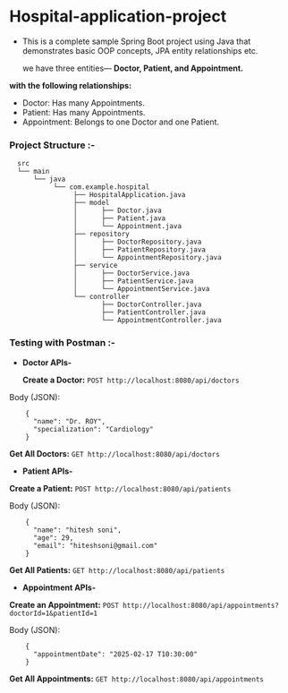 # Hospital-application-project

- This is a complete sample Spring Boot project using Java that demonstrates basic OOP concepts, JPA entity relationships etc.

  we have three entities—  **Doctor, Patient, and Appointment.**

 **with the following relationships:**

- Doctor: Has many Appointments.
- Patient: Has many Appointments.
- Appointment: Belongs to one Doctor and one Patient.

### **Project Structure :-**
      src
      └── main
          └── java
               └── com.example.hospital
                    ├── HospitalApplication.java
                    ├── model
                    │      ├── Doctor.java
                    │      ├── Patient.java
                    │      └── Appointment.java
                    ├── repository
                    │      ├── DoctorRepository.java
                    │      ├── PatientRepository.java
                    │      └── AppointmentRepository.java
                    ├── service
                    │      ├── DoctorService.java
                    │      ├── PatientService.java
                    │      └── AppointmentService.java
                    └── controller
                           ├── DoctorController.java
                           ├── PatientController.java
                           └── AppointmentController.java

### Testing with Postman :-
- **Doctor APIs-**

  **Create a Doctor:**
  `POST http://localhost:8080/api/doctors`

Body (JSON): 

        {
          "name": "Dr. ROY",
          "specialization": "Cardiology"
        }

  **Get All Doctors:**
  `GET http://localhost:8080/api/doctors`


- **Patient APIs-**

**Create a Patient:**
`POST http://localhost:8080/api/patients`

Body (JSON):

        {
          "name": "hitesh soni",
          "age": 29,
          "email": "hiteshsoni@gmail.com"
        }

  **Get All Patients:**
  `GET http://localhost:8080/api/patients`

- **Appointment APIs-**
  
**Create an Appointment:**
`POST http://localhost:8080/api/appointments?doctorId=1&patientId=1`


Body (JSON):

        {
          "appointmentDate": "2025-02-17 T10:30:00"
        }
        
  **Get All Appointments:**
`GET http://localhost:8080/api/appointments`
